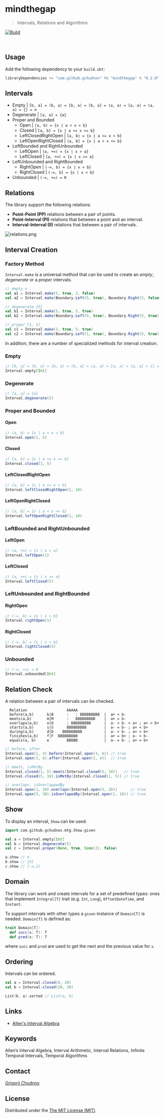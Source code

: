 # mindthegap

> Intervals, Relations and Algorithms

[![Build](https://github.com/gchudnov/mindthegap/actions/workflows/ci.yml/badge.svg)](https://github.com/gchudnov/mindthegap/actions/workflows/ci.yml)

<br clear="right" /><!-- Turn off the wrapping for the logo image. -->

## Usage

Add the following dependency to your `build.sbt`:

```scala
libraryDependencies += "com.github.gchudnov" %% "mindthegap" % "0.2.0"
```

## Intervals

- Empty | `[b, a] = (b, a) = [b, a) = (b, a] = (a, a) = [a, a) = (a, a] = {} = ∅`
- Degenerate | `[a, a] = {a}`
- Proper and Bounded
  - Open | `(a, b) = {x | a < x < b}`
  - Closed | `[a, b] = {x | a <= x <= b}`
  - LeftClosedRightOpen | `[a, b) = {x | a <= x < b}`
  - LeftOpenRightClosed | `(a, b] = {x | a < x <= b}`
- LeftBounded and RightUnbounded
  - LeftOpen | `(a, +∞) = {x | x > a}`
  - LeftClosed | `[a, +∞) = {x | x >= a}`
- LeftUnbounded and RightBounded
  - RightOpen | `(-∞, b) = {x | x < b}`
  - RightClosed | `(-∞, b] = {x | x < b}`
- Unbounded | `(-∞, +∞) = R`

## Relations

The library support the following relations:

- **Point-Point (PP)** relations between a pair of points.
- **Point-Interval (PI)** relations that between a point and an interval.
- **Interval-Interval (II)** relations that between a pair of intervals.

![relations.png](res/relations.png)

## Interval Creation

### Factory Method

`Interval.make` is a universal method that can be used to create an _empty_, _degenerate_ or a _proper_ intervals.

```scala
// empty ∅
val a1 = Interval.make(5, true, 2, false)
val a2 = Interval.make(Boundary.Left(5, true), Boundary.Right(2, false))

// degenerate {5}
val b1 = Interval.make(5, true, 5, true)
val b2 = Interval.make(Boundary.Left(5, true), Boundary.Right(5, true))

// proper [1, 5]
val c1 = Interval.make(1, true, 5, true)
val c2 = Interval.make(Boundary.Left(1, true), Boundary.Right(5, true))
```

In addition, there are a number of specialized methods for interval creation.

### Empty

```scala
// [b, a] = (b, a) = [b, a) = (b, a] = (a, a) = [a, a) = (a, a] = {} = ∅
Interval.empty[Int]
```

### Degenerate

```scala
// [a, a] = {a}
Interval.degenerate(5)
```

### Proper and Bounded

#### Open

```scala
// (a, b) = {x | a < x < b}
Interval.open(1, 5)
```

#### Closed

```scala
// [a, b] = {x | a <= x <= b}
Interval.closed(1, 5)
```

#### LeftClosedRightOpen

```scala
// [a, b) = {x | a <= x < b}
Interval.leftClosedRightOpen(1, 10)
```

#### LeftOpenRightClosed

```scala
// (a, b] = {x | a < x <= b}
Interval.leftOpenRightClosed(1, 10)
```

### LeftBounded and RightUnbounded

#### LeftOpen

```scala
// (a, +∞) = {x | x > a}
Interval.leftOpen(1)
```

#### LeftClosed

```scala
// [a, +∞) = {x | x >= a}
Interval.leftClosed(5)
```

### LeftUnbounded and RightBounded

#### RightOpen

```scala
// (-∞, b) = {x | x < b}
Interval.rightOpen(1)
```

#### RightClosed

```scala
// (-∞, b] = {x | x < b}
Interval.rightClosed(5)
```

### Unbounded

```scala
// (-∞, +∞) = R
Interval.unbounded[Int]
```

## Relation Check

A relation between a pair of intervals can be checked.

```text
  Relation                  AAAAA
  before(a,b)      b|B      :   : BBBBBBBBB  |  a+ < b-
  meets(a,b)       m|M      :   BBBBBBBBB    |  a+ = b-
  overlaps(a,b)    o|O      : BBBBBBBBB      |  a- < b- < a+ ; a+ < b+
  starts(a,b)      s|S      BBBBBBBBB        |  a- = b- ; a+ < b+
  during(a,b)      d|D    BBBBBBBBB          |  a- > b- ; a+ < b+
  finishes(a,b)    f|F  BBBBBBBBB            |  a+ = b+ ; a- > b-
  equals(a, b)     e        BBBBB            |  a- = b- ; a+ = b+
```

```scala
// before, after
Interval.open(1, 4).before(Interval.open(3, 6)) // true
Interval.open(3, 6).after(Interval.open(1, 4))  // true

// meets, isMetBy
Interval.closed(1, 5).meets(Interval.closed(5, 10))   // true
Interval.closed(5, 10).isMetBy(Interval.closed(1, 5)) // true

// overlaps, isOverlappedBy
Interval.open(1, 10).overlaps(Interval.open(5, 20))      // true
Interval.open(5, 30).isOverlapedBy(Interval.open(1, 10)) // true
```

## Show

To display an interval, `Show` can be used:

```scala
import com.github.gchudnov.mtg.Show.given

val a = Interval.empty[Int]
val b = Interval.degenerate(5)
val c = Interval.proper(None, true, Some(2), false)

a.show // ∅
b.show // {5}
c.show // [-∞,2)
```

## Domain

The library can work and create intervals for a set of predefined types: ones that implement `Integral[T]` trait (e.g. `Int`, `Long`), `OffsetDateTime`, and `Instant`.

To support intervals with other types a `given` instance of `Domain[T]` is needed. `Domain[T]` is defined as:

```scala
trait Domain[T]:
  def succ(x: T): T
  def pred(x: T): T
```

where `succ` and `pred` are used to get the next and the previous value for `x`.

## Ordering

Intervals can be ordered.

```scala
val a = Interval.closed(0, 10)
val b = Interval.closed(20, 30)

List(b, a).sorted // List(a, b)
```

## Links

- [Allen's Interval Algebra](https://www.ics.uci.edu/~alspaugh/cls/shr/allen.html)

## Keywords

Allen’s Interval Algebra, Interval Arithmetic, Interval Relations, Infinite Temporal Intervals, Temporal Algorithms

## Contact

[Grigorii Chudnov](mailto:g.chudnov@gmail.com)

## License

Distributed under the [The MIT License (MIT)](LICENSE).
